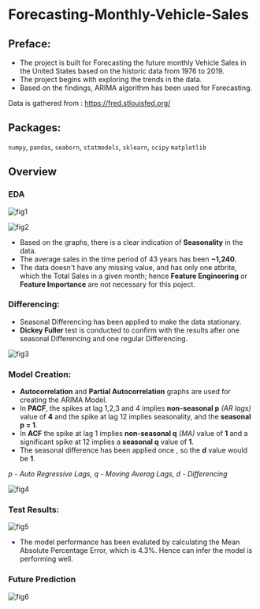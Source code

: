 
# Forecasting-Monthly-Vehicle-Sales

## Preface:

- The project is built for Forecasting the future monthly Vehicle Sales in the United States based on the historic data from 1976 to 2019.
- The project begins with exploring the trends in the data. 
- Based on the findings, ARIMA algorithm has been used for Forecasting.

Data is gathered from : https://fred.stlouisfed.org/


## Packages:
`numpy`, `pandas`, `seaborn`, `statmodels`, `sklearn`, `scipy` `matplotlib`
## Overview

### EDA

![fig1](https://user-images.githubusercontent.com/72896396/221480647-3f115137-ecb5-4e36-87bd-e36a86e86474.png)

![fig2](https://user-images.githubusercontent.com/72896396/221483056-56c3a770-fad0-4ef2-a85b-aea09df91ae9.png)

- Based on the graphs, there is a clear indication of **Seasonality** in the data.
- The average sales in the time period of 43 years has been **~1,240**.
- The data doesn't have any missing value, and has only one atbrite, which the Total Sales in a given month; hence **Feature Engineering** or **Feature Importance** are not necessary for this poject.

### Differencing:

- Seasonal Differencing has been applied to make the data stationary.
- **Dickey Fuller** test is conducted to confirm with the results after one seasonal Differencing and one regular Differencing.

![fig3](https://user-images.githubusercontent.com/72896396/221484805-aab8f3ba-c1aa-41ec-8bdb-3484439a6680.png)

### Model Creation:

- **Autocorrelation** and **Partial Autocorrelation** graphs are used for creating the ARIMA Model. 
- In **PACF**, the spikes at lag 1,2,3 and 4 implies **non-seasonal p** *(AR lags)* value of **4** and the spike at lag 12 implies seasonality, and the **seasonal p = 1**.
- In **ACF** the spike at lag 1 implies **non-seasonal q** *(MA)* value of **1** and a significant spike at 12 implies a **seasonal q** value of **1**.
- The seasonal difference has been applied once , so the **d** value would be **1**.

*p - Auto Regressive Lags, q - Moving Averag Lags, d - Differencing*

![fig4](https://user-images.githubusercontent.com/72896396/221486801-52cab2d1-dbbb-4051-b10b-739833c3c392.png)


### Test Results:

![fig5](https://user-images.githubusercontent.com/72896396/221487010-313c0d56-ec24-4e5a-829b-519c811e384e.png)

- The model performance has been evaluted by calculating the Mean Absolute Percentage Error, which is 4.3%. Hence can infer the model is performing well. 


### Future Prediction

![fig6](https://user-images.githubusercontent.com/72896396/221487968-1abe2934-d62b-4710-916c-9e56794ace15.png)

